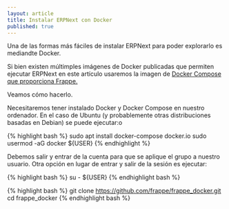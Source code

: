```yaml
---
layout: article
title: Instalar ERPNext con Docker
published: true
---
```

Una de las formas más fáciles de instalar ERPNext para poder explorarlo es mediandte Docker.

Si bien existen múltimples imágenes de Docker publicadas que permiten ejecutar ERPNext en este artículo usaremos la imagen de [Docker Compose que proporciona Frappe.](https://github.com/frappe/frappe_docker)

Veamos cómo hacerlo.

Necesitaremos tener instalado Docker y Docker Compose en nuestro ordenador. En el caso de Ubuntu (y probablemente otras distribuciones basadas en Debian) se puede ejecutar:o

{% highlight bash %}
sudo apt install docker-compose docker.io
sudo usermod -aG docker ${USER}
{% endhighlight %}

Debemos salir y entrar de la cuenta para que se aplique el grupo a nuestro usuario. Otra opción en lugar de entrar y salir de la sesión es ejecutar:

{% highlight bash %}
su - \$\{USER\}
{% endhighlight bash %}

{% highlight bash %}
git clone https://github.com/frappe/frappe_docker.git
cd frappe_docker
{% endhighlight bash %}


